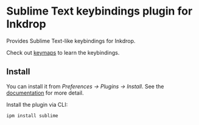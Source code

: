# Sublime Text keybindings plugin for Inkdrop

Provides Sublime Text-like keybindings for Inkdrop.

Check out [keymaps](https://github.com/inkdropapp/inkdrop-sublime/blob/master/keymaps/sublime.json) to learn the keybindings.

## Install

You can install it from _Preferences -> Plugins -> Install_.
See the [documentation](https://docs.inkdrop.app/manual/extend-inkdrop-with-plugins) for more detail.

Install the plugin via CLI:

```sh
ipm install sublime
```
